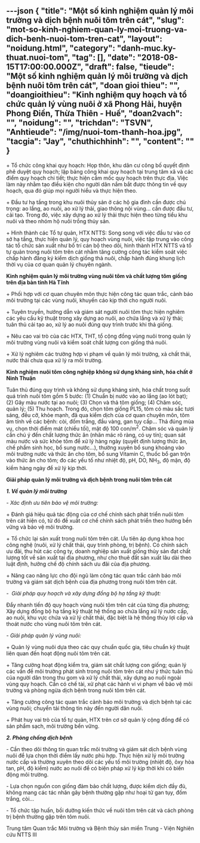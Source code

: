 ---json
{
    "title": "Một số kinh nghiệm quản lý môi trường và dịch bệnh nuôi tôm trên cát",
    "slug": "mot-so-kinh-nghiem-quan-ly-moi-truong-va-dich-benh-nuoi-tom-tren-cat",
    "layout": "noidung.html",
    "category": "danh-muc.ky-thuat.nuoi-tom",
    "tag": [],
    "date": "2018-08-15T17:00:00.000Z",
    "draft": false,
    "tieude": "Một số kinh nghiệm quản lý môi trường và dịch bệnh nuôi tôm trên cát",
    "doan gioi thieu": "",
    "doangioithieu": "Kinh nghiệm quy hoạch và tổ chức quản lý vùng nuôi ở xã Phong Hải, huyện Phong Điền, Thừa Thiên - Huế",
    "doan2vach": "",
    "noidung": "",
    "trichdan": "TSVN",
    "Anhtieude": "/img/nuoi-tom-thanh-hoa.jpg",
    "tacgia": "Jay",
    "chuthichhinh": "",
    "__content__": ""
}
---
<p><span style="font-size:14px">+ Tổ chức c&ocirc;ng khai quy hoạch: Họp th&ocirc;n, khu d&acirc;n cư c&ocirc;ng bố quyết định ph&ecirc; duyệt quy hoạch; lập bảng c&ocirc;ng khai quy hoạch tại trung t&acirc;m x&atilde; v&agrave; c&aacute;c điểm quy hoạch chi tiết; thực hiện cắm mốc quy hoạch tr&ecirc;n thực địa. Việc l&agrave;m n&agrave;y nhằm tạo điều kiện cho người d&acirc;n nắm bắt được th&ocirc;ng tin về quy hoạch, qua đ&oacute; gi&uacute;p mọi người hiểu v&agrave; thực hiện theo.</span></p>

<p><span style="font-size:14px">+ Đầu tư hạ tầng trong khu nu&ocirc;i thủy sản ở c&aacute;c hộ gia đ&igrave;nh cần được ch&uacute; trọng: ao lắng, ao nu&ocirc;i, ao xử l&yacute; thải, giao th&ocirc;ng nội v&ugrave;ng... cần được đầu tư, cải tạo. Trong đ&oacute;, việc x&acirc;y dựng ao xử l&yacute; thải thực hiện theo từng tiểu khu nu&ocirc;i v&agrave; theo nh&oacute;m hộ nu&ocirc;i trồng thủy sản.</span></p>

<p><span style="font-size:14px">+ H&igrave;nh th&agrave;nh c&aacute;c Tổ tự quản, HTX NTTS: Song song với việc đầu tư v&agrave;o cơ sở hạ tầng, thực hiện quản l&yacute;, quy hoạch v&ugrave;ng nu&ocirc;i, việc tập trung v&agrave;o c&ocirc;ng t&aacute;c tổ chức sản xuất như bố tr&iacute; c&aacute;n bộ theo d&otilde;i, h&igrave;nh th&agrave;nh HTX NTTS v&agrave; tổ tự quản trong nu&ocirc;i t&ocirc;m tr&ecirc;n c&aacute;t nhằm tăng cường c&ocirc;ng t&aacute;c kiểm so&aacute;t việc chấp h&agrave;nh đăng k&yacute; kiểm dịch giống thả nu&ocirc;i, chấp h&agrave;nh đ&uacute;ng khung lịch thời vụ của cơ quan quản l&yacute; chuy&ecirc;n ng&agrave;nh.</span></p>

<p><span style="font-size:14px"><strong>Kinh nghiệm quản l&yacute; m&ocirc;i trường v&ugrave;ng nu&ocirc;i t&ocirc;m v&agrave; chất lượng t&ocirc;m giống tr&ecirc;n địa b&agrave;n tỉnh H&agrave; Tĩnh</strong></span></p>

<p><span style="font-size:14px">+ Phối hợp với cơ quan chuy&ecirc;n m&ocirc;n thực hiện c&ocirc;ng t&aacute;c quan trắc, cảnh b&aacute;o m&ocirc;i trường tại c&aacute;c v&ugrave;ng nu&ocirc;i, khuyến c&aacute;o kịp thời cho người nu&ocirc;i.</span></p>

<p><span style="font-size:14px">+ Tuy&ecirc;n truyền, hướng dẫn v&agrave; gi&aacute;m s&aacute;t người nu&ocirc;i t&ocirc;m thực hiện nghi&ecirc;m c&aacute;c y&ecirc;u cầu kỹ thuật trong x&acirc;y dựng ao nu&ocirc;i, ao chứa lắng v&agrave; xử l&yacute; thải; tu&acirc;n thủ cải tạo ao, xử l&yacute; ao nu&ocirc;i đ&uacute;ng quy tr&igrave;nh trước khi thả giống.</span></p>

<p><span style="font-size:14px">+ N&ecirc;u cao vai tr&ograve; của c&aacute;c HTX, THT, tổ cộng đồng v&ugrave;ng nu&ocirc;i trong quản l&yacute; m&ocirc;i trường v&ugrave;ng nu&ocirc;i v&agrave; kiểm so&aacute;t chất lượng con giống thả nu&ocirc;i.</span></p>

<p><span style="font-size:14px">+ Xử l&yacute; nghi&ecirc;m c&aacute;c trường hợp vi phạm về quản l&yacute; m&ocirc;i trường, xả chất thải, nước thải chưa qua xử l&yacute; ra m&ocirc;i trường.</span></p>

<p><span style="font-size:14px"><strong>Kinh nghiệm nu&ocirc;i t&ocirc;m c&ocirc;ng nghiệp kh&ocirc;ng sử dụng kh&aacute;ng sinh, h&oacute;a chất ở Ninh Thuận</strong></span></p>

<p><span style="font-size:14px">Tu&acirc;n thủ đ&uacute;ng quy tr&igrave;nh v&agrave; kh&ocirc;ng sử dụng kh&aacute;ng sinh, h&oacute;a chất trong suốt qu&aacute; tr&igrave;nh nu&ocirc;i t&ocirc;m gồm 5 bước: (1) Chuẩn bị nước v&agrave;o ao lắng (ao l&oacute;t bạt); (2) G&acirc;y m&agrave;u nước tại ao nu&ocirc;i; (3) Chọn v&agrave; thả t&ocirc;m giống; (4) Chăm s&oacute;c, quản l&yacute;; (5) Thu hoạch. Trong đ&oacute;, chọn t&ocirc;m giống PL15, t&ocirc;m c&oacute; m&agrave;u sắc tươi s&aacute;ng, đều cỡ, khỏe mạnh, đ&atilde; qua kiểm dịch của cơ quan chuy&ecirc;n m&ocirc;n, t&ocirc;m &acirc;m t&iacute;nh về c&aacute;c bệnh: c&ograve;i, đốm trắng, đầu v&agrave;ng, gan tụy cấp&hellip; Thả đ&uacute;ng m&ugrave;a vụ, chọn thời điểm m&aacute;t (chiều tối), mật độ 100 con/m<sup>2</sup>. Chăm s&oacute;c v&agrave; quản l&yacute; cần ch&uacute; &yacute; đến chất lượng thức ăn (nh&atilde;n m&aacute;c r&otilde; r&agrave;ng, c&oacute; uy t&iacute;n); quan s&aacute;t m&agrave;u nước v&agrave; sức khỏe t&ocirc;m để xử l&yacute; h&agrave;ng ng&agrave;y (quyết định lượng thức ăn, chế phẩm sinh học, bổ sung nước&hellip;), thường xuy&ecirc;n bổ sung kho&aacute;ng v&agrave;o m&ocirc;i trường nước v&agrave; thức ăn cho t&ocirc;m, bổ sung Vitamin C, thuốc bổ gan trộn v&agrave;o thức ăn cho t&ocirc;m; đo c&aacute;c yếu tố như nhiệt độ, pH, DO, NH<sub>3</sub>, độ mặn, độ kiềm h&agrave;ng ng&agrave;y để xử l&yacute; kịp thời.</span></p>

<p><span style="font-size:14px"><strong>Giải ph&aacute;p quản l&yacute; m&ocirc;i trường v&agrave; dịch bệnh trong nu&ocirc;i t&ocirc;m tr&ecirc;n c&aacute;t</strong></span></p>

<p><span style="font-size:14px"><strong><em>1. Về quản l&yacute; m&ocirc;i trường</em></strong></span></p>

<p><span style="font-size:14px"><em>- X&aacute;c định ưu ti&ecirc;n bảo vệ m&ocirc;i trường:</em></span></p>

<p><span style="font-size:14px">+ Đ&aacute;nh gi&aacute; hiệu quả t&aacute;c động của cơ chế ch&iacute;nh s&aacute;ch ph&aacute;t triển nu&ocirc;i t&ocirc;m tr&ecirc;n c&aacute;t hiện c&oacute;, từ đ&oacute; đề xuất cơ chế ch&iacute;nh s&aacute;ch ph&aacute;t triển theo hướng bền vững v&agrave; bảo vệ m&ocirc;i trường.</span></p>

<p><span style="font-size:14px">+ Tổ chức lại sản xuất trong nu&ocirc;i t&ocirc;m tr&ecirc;n c&aacute;t. Ưu ti&ecirc;n &aacute;p dụng khoa học c&ocirc;ng nghệ (nu&ocirc;i, xử l&yacute; chất thải, quy tr&igrave;nh ph&ograve;ng, trị bệnh). C&oacute; ch&iacute;nh s&aacute;ch ưu đ&atilde;i, thu h&uacute;t c&aacute;c c&ocirc;ng ty, doanh nghiệp sản xuất giống thủy sản đạt chất lượng tốt về sản xuất tại địa phương, như cho thu&ecirc; đất sản xuất l&acirc;u d&agrave;i theo luật định, hưởng chế độ ch&iacute;nh s&aacute;ch ưu đ&atilde;i của địa phương.</span></p>

<p><span style="font-size:14px">+ N&acirc;ng cao năng lực cho đội ngũ l&agrave;m c&ocirc;ng t&aacute;c quan trắc cảnh b&aacute;o m&ocirc;i trường v&agrave; gi&aacute;m s&aacute;t dịch bệnh của địa phương trong nu&ocirc;i t&ocirc;m tr&ecirc;n c&aacute;t.</span></p>

<p><span style="font-size:14px"><em>-&nbsp; Giải ph&aacute;p quy hoạch v&agrave; x&acirc;y dựng đồng bộ hạ tầng kỹ thuật:</em></span></p>

<p><span style="font-size:14px">Đẩy nhanh tiến độ quy hoạch v&ugrave;ng nu&ocirc;i t&ocirc;m tr&ecirc;n c&aacute;t của từng địa phương; X&acirc;y dựng đồng bộ hạ tầng kỹ thuật hệ thống ao chứa lắng xử l&yacute; nước cấp, ao nu&ocirc;i, khu vực chứa v&agrave; xử l&yacute; chất thải, đặc biệt l&agrave; hệ thống thủy lợi cấp v&agrave; tho&aacute;t nước cho v&ugrave;ng nu&ocirc;i t&ocirc;m tr&ecirc;n c&aacute;t.</span></p>

<p><span style="font-size:14px"><em>- Giải ph&aacute;p quản l&yacute; v&ugrave;ng nu&ocirc;i:</em></span></p>

<p><span style="font-size:14px">+ Quản l&yacute; v&ugrave;ng nu&ocirc;i dựa theo c&aacute;c quy chuẩn quốc gia, ti&ecirc;u chuẩn kỹ thuật li&ecirc;n quan đến hoạt động nu&ocirc;i t&ocirc;m tr&ecirc;n c&aacute;t.</span></p>

<p><span style="font-size:14px">+ Tăng cường hoạt động kiểm tra, gi&aacute;m s&aacute;t chất lượng con giống; quản l&yacute; c&aacute;c vấn đề m&ocirc;i trường ph&aacute;t sinh trong nu&ocirc;i t&ocirc;m tr&ecirc;n c&aacute;t như &yacute; thức tu&acirc;n thủ của người d&acirc;n trong thu gom v&agrave; xử l&yacute; chất thải, x&acirc;y dựng ao nu&ocirc;i ngo&agrave;i v&ugrave;ng quy hoạch. Cần c&oacute; chế t&agrave;i, xử phạt c&aacute;c h&agrave;nh vi vi phạm về bảo vệ m&ocirc;i trường v&agrave; ph&ograve;ng ngừa dịch bệnh trong nu&ocirc;i t&ocirc;m tr&ecirc;n c&aacute;t.</span></p>

<p><span style="font-size:14px">+ Tăng cường c&ocirc;ng t&aacute;c quan trắc cảnh b&aacute;o m&ocirc;i trường v&agrave; dịch bệnh tại c&aacute;c v&ugrave;ng nu&ocirc;i; chuyển tải th&ocirc;ng tin n&agrave;y đến người d&acirc;n nu&ocirc;i.</span></p>

<p><span style="font-size:14px">+ Ph&aacute;t huy vai tr&ograve; của tổ tự quản, HTX tr&ecirc;n cơ sở quản l&yacute; cộng đồng để c&oacute; sản phẩm sạch, m&ocirc;i trường bền vững.</span></p>

<p><span style="font-size:14px"><strong><em>2. Ph&ograve;ng chống dịch bệnh</em></strong></span></p>

<p><span style="font-size:14px">- Cần theo d&otilde;i th&ocirc;ng tin quan trắc m&ocirc;i trường v&agrave; gi&aacute;m s&aacute;t dịch bệnh v&ugrave;ng nu&ocirc;i để lựa chọn thời điểm lấy nước ph&ugrave; hợp. Thực hiện xử l&yacute; m&ocirc;i trường nước cấp v&agrave; thường xuy&ecirc;n theo d&otilde;i c&aacute;c yếu tố m&ocirc;i trường (nhiệt độ, &ocirc;xy h&ograve;a tan, pH, độ kiềm) nước ao nu&ocirc;i để c&oacute; biện ph&aacute;p xử l&yacute; kịp thời khi c&oacute; biến động m&ocirc;i trường.</span></p>

<p><span style="font-size:14px">- Lựa chọn nguồn con giống đảm bảo chất lượng, được kiểm dịch đầy đủ, kh&ocirc;ng mang c&aacute;c t&aacute;c nh&acirc;n g&acirc;y bệnh thường gặp như hoại tử gan tụy, đốm trắng, c&ograve;i...</span></p>

<p><span style="font-size:14px">- Tổ chức tập huấn, bồi dưỡng kiến thức về nu&ocirc;i t&ocirc;m tr&ecirc;n c&aacute;t v&agrave; c&aacute;ch ph&ograve;ng trị bệnh thường gặp tr&ecirc;n t&ocirc;m nu&ocirc;i.</span></p>

<p><span style="font-size:14px">Trung t&acirc;m Quan trắc M&ocirc;i trường v&agrave; Bệnh thủy sản miền Trung - Viện Nghi&ecirc;n cứu NTTS III&nbsp;</span></p>
